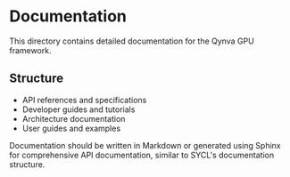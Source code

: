 # Documentation

This directory contains detailed documentation for the Qynva GPU framework.

## Structure

- API references and specifications
- Developer guides and tutorials
- Architecture documentation
- User guides and examples

Documentation should be written in Markdown or generated using Sphinx for comprehensive API documentation, similar to SYCL's documentation structure.